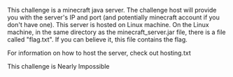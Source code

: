 This challenge is a minecraft java server. The challenge host will provide you with the server's IP and port (and potentially minecraft account if you don't have one).
This server is hosted on Linux machine. On the Linux machine, in the same directory as the minecraft_server.jar file, there is a file called "flag.txt". If you can believe it, this file contains the flag.

For information on how to host the server, check out hosting.txt

This challenge is Nearly Impossible
